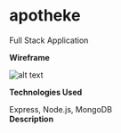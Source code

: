 # apotheke

Full Stack Application 



<strong>Wireframe</strong>

![alt text](https://i.imgur.com/4Q7icL3.png)

<strong>Technologies Used</strong>

Express, Node.js, MongoDB 
<br />
<strong>Description</strong>


